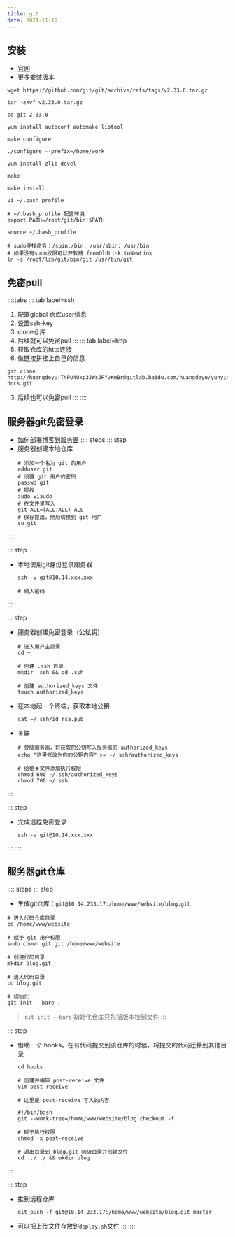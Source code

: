 ```yaml
---
title: git
date: 2021-11-10
---
```

## 安装
* [官网](https://git-scm.com/)
* [更多安装版本](https://github.com/git/git/releases/tag/v2.17.2)
```shell
wget https://github.com/git/git/archive/refs/tags/v2.33.0.tar.gz

tar -zxvf v2.33.0.tar.gz

cd git-2.33.0

yum install autoconf automake libtool

make configure

./configure --prefix=/home/work

yum install zlib-devel

make

make install
```
```shell
vi ~/.bash_profile

# ~/.bash_profile 配置环境
export PATH=/root/git/bin:$PATH

source ~/.bash_profile

# sudo寻找命令：/sbin:/bin: /usr/sbin: /usr/bin
# 如果没有sudo权限可以开软链 fromOldLink toNewLink
ln -s /root/lib/git/bin/git /usr/bin/git
```
## 免密pull
::::tabs
::: tab label=ssh
1. 配置global 仓库user信息
2. 设置ssh-key
3. clone仓库
4. 后续就可以免密pull
:::
::: tab label=http
1. 获取仓库的http连接
2. 做链接拼接上自己的信息
```shell
git clone http://huangdeyu:TNPU4Uxp3JWsJPYvKmBr@gitlab.baidu.com/huangdeyu/yunying-docs.git
```
3. 后续也可以免密pull
:::
::::
## 服务器git免密登录
* [如何部署博客到服务器](https://github.com/mqyqingfeng/Blog/issues/243)
:::: steps
::: step
* 服务器创建本地仓库
  ```shell
  # 添加一个名为 git 的用户
  adduser git
  # 设置 git 用户的密码
  passwd git
  # 提权
  sudo visudo
  # 在文件里写入
  git ALL=(ALL:ALL) ALL
  # 保存提出，然后切换到 git 用户
  su git
  ```
:::

::: step
* 本地使用git身份登录服务器
  ```shell
  ssh -v git@10.14.xxx.xxx

  # 输入密码
  ```
:::

::: step
* 服务器创建免密登录（公私钥）
  ```shell
  # 进入用户主目录
  cd ~

  # 创建 .ssh 目录
  mkdir .ssh && cd .ssh

  # 创建 authorized_keys 文件
  touch authorized_keys
  ```
* 在本地起一个终端，获取本地公钥
  ```shell
  cat ~/.ssh/id_rsa.pub
  ```
* 关联
  ```shell
  # 登陆服务器，将获取的公钥写入服务器的 authorized_keys
  echo "这里修改为你的公钥内容" >> ~/.ssh/authorized_keys

  # 给相关文件添加执行权限
  chmod 600 ~/.ssh/authorized_keys
  chmod 700 ~/.ssh
  ```
:::

::: step
* 完成远程免密登录
  ```shell
  ssh -v git@10.14.xxx.xxx
  ```
:::
::::
## 服务器git仓库
:::: steps
::: step
* 生成git仓库：`git@10.14.233.17:/home/www/website/blog.git`
```shell
# 进入代码仓库目录
cd /home/www/website

# 赋予 git 用户权限
sudo chown git:git /home/www/website

# 创建代码目录
mkdir blog.git

# 进入代码目录
cd blog.git

# 初始化
git init --bare .
```
>`git init --bare` 初始化仓库只包括版本控制文件
:::

::: step
* 借助一个 hooks，在有代码提交到该仓库的时候，将提交的代码迁移到其他目录
  ```shell
  cd hooks

  # 创建并编辑 post-receive 文件
  vim post-receive

  # 这里是 post-receive 写入的内容

  #!/bin/bash
  git --work-tree=/home/www/website/blog checkout -f

  # 赋予执行权限
  chmod +x post-receive

  # 退出目录到 blog.git 同级目录并创建文件
  cd ../../ && mkdir blog
  ```
:::

::: step
* 推到远程仓库
  ```shell
  git push -f git@10.14.233.17:/home/www/website/blog.git master
  ```
* 可以把上传文件存放到`deploy.sh`文件
:::
::::
